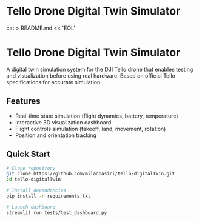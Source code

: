 # Tello Drone Digital Twin Simulator

cat > README.md << 'EOL'
# Tello Drone Digital Twin Simulator

A digital twin simulation system for the DJI Tello drone that enables testing and visualization before using real hardware. Based on official Tello specifications for accurate simulation.

## Features
- Real-time state simulation (flight dynamics, battery, temperature)
- Interactive 3D visualization dashboard
- Flight controls simulation (takeoff, land, movement, rotation)
- Position and orientation tracking

## Quick Start

```bash
# Clone repository
git clone https://github.com/miladnasiri/tello-digitalTwin.git
cd tello-digitalTwin

# Install dependencies 
pip install -r requirements.txt

# Launch dashboard
streamlit run tests/test_dashboard.py

